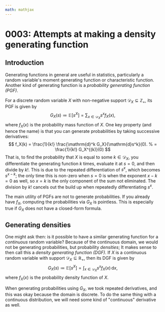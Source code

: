 ```yaml
---
math: mathjax
---
```


# 0003: Attempts at making a density generating function

## Introduction

Generating functions in general are useful in statistics,
particularly a random variable's moment generating function
or characteristic function.
Another kind of generating function is a
*probability generating function (PGF)*.

For a discrete random variable $X$
with non-negative support $\mathcal{D}_X \subseteq \mathbb{Z}_+$,
its PGF is given by
$$
G_X(s)
\coloneqq
\mathbb{E} \big[ s^{X} \big]
= \sum_{x \in \mathcal{D}_X} s^x f_X(x),
$$
where $f_X(x)$ is the probability mass function of $X$.
One key property (and hence the name)
is that you can generate probabilities
by taking successive derivatives:
$$
f_X(k)
= \frac{1}{k!} \frac{\mathrm{d}^k G_X}{\mathrm{d}s^k}(0).
% = \frac{1}{k!} G_X^{(k)}(0)
$$
That is, to find the probability that $X$ is equal to some $k \in \mathcal{D}_X$,
you differentiate the generating function $k$ times, evaluate it at $s = 0$,
and then divide by $k!$.
This is due to the repeated differentiation of $s^x$,
which becomes $s^{x - k}$;
the only time this is non-zero when $s=0$ is when the exponent $x - k = 0$ as well,
so $x = k$ is the only component of the sum not eliminated.
The division by $k!$ cancels out the build up when repeatedly differentiating $s^x$.

The main utility of PGFs are not to generate probabilities.
If you already have $f_X$, computing the probabilities via $G_X$
is pointless.
This is especially true if $G_X$ does not have a closed-form formula.
<!--
Add some more comments here
-->

## Generating densities

One might ask then:
is it possible to have a similar generating function for a *continuous* random variable?
Because of the continuous domain,
we would not be generating probabilities,
but probability *densities*;
It makes sense to then call this a *density generating function (DGF)*.
If $X$ is a continuous random variable with support $\mathcal{D}_X \subseteq \mathbb{R}_+$,
then its DGF is given by
$$
G_X(s)
\coloneqq
\mathbb{E} \big[ s^{X} \big]
= \int_{x \in \mathcal{D}_X} s^x f_X(x) \,\mathrm{d}x,
$$
where $f_X(x)$ is the probability density function of $X$.

<!-- We could generate densities by taking derivatives,
and also have similar properties as a PGF. -->

When generating probabilities using $G_X$, we took repeated derivatives,
and this was okay because the domain is discrete.
To do the same thing with a continuous distribution,
we will need some kind of "continuous" derivative as well.